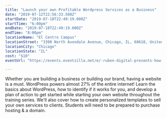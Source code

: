 ```yaml
---
title: "Launch your own Profitable Wordpress Services as a Business"
date: "2019-07-12T22:56:33.508Z"
startDate: "2019-07-18T22:49:19.000Z"
startTime: "6:00pm"
endDate: "2019-07-18T22:49:19.000Z"
endTime: "8:00pm"
locationName: "El Centro Campus"
locationStreet: "3390 North Avondale Avenue, Chicago, IL, 60618, United States"
locationCity: "Chicago"
locationState: "IL"
cost: "$10"
eventUrl: "https://events.eventzilla.net/e/-ruben-digital-presents-how-to-launch-your-own-profitable-wordpress-services-as-a-business-2138742680"

---
```


Whether you are building a business or building our brand, having a website is a must. WordPress powers almost 27% of the entire internet! Learn the basics about WordPress, how to identify if it works for you, and develop a plan of action to get started while starting your own website throughout the training series. We'll also cover how to create personalized templates to sell your own services to clients. Students will need to be prepared to purchase hosting & a domain.

